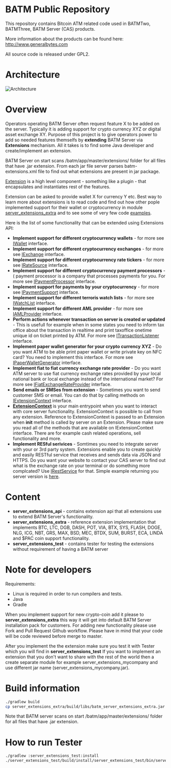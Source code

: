 BATM Public Repository
===========

This repository contains Bitcoin ATM related code used in BATMTwo, BATMThree, BATM Server (CAS) products.

More information about the products can be found here: http://www.generalbytes.com


All source code is released under GPL2.

Architecture
========
![Architecture](https://raw.githubusercontent.com/GENERALBYTESCOM/batm_public/master/doc/open_extensions.png)



Overview
========
Operators operating BATM Server often request feature X to be added on the server. Typically it is adding support for crypto currency XYZ or digital asset exchange XY. 
Purpose of this project is to give operators power to add so needed features themselfs by **extending** BATM Server via **Extensions** mechanism.
All it takes is to find some Java developer and create/implement an extension.

BATM Server on start scans /batm/app/master/extensions/ folder for all files that have .jar extension.
From each jar file server parses batm-extensions.xml file to find out what extensions are present in jar package.

<a href="https://github.com/GENERALBYTESCOM/batm_public/blob/master/server_extensions_api/src/main/java/com/generalbytes/batm/server/extensions/IExtension.java">Extension</a> is a high level component - something like a plugin - that encapsulates and instantiates rest of the features.

Extension can be asked to provide wallet X for currency Y etc. Best way to learn more about extensions is to read code and find out how other pople implemented support for their wallet or cryptocurrency in module <a href="https://github.com/GENERALBYTESCOM/batm_public/blob/master/server_extensions_extra">server_extensions_extra</a> and to see some of very few code <a href="https://github.com/GENERALBYTESCOM/batm_public/blob/master/server_extensions_extra/src/main/java/com/generalbytes/batm/server/extensions/extra/examples">examples</a>.

Here is the list of some functionality that can be extended using Extensions API:
* **Implement support for different cryptocurrency wallets** - for more see <a href="https://github.com/GENERALBYTESCOM/batm_public/blob/master/server_extensions_api/src/main/java/com/generalbytes/batm/server/extensions/IWallet.java">IWallet</a> interface.
* **Implement support for different cryptocurrency exchanges** - for more see <a href="https://github.com/GENERALBYTESCOM/batm_public/blob/master/server_extensions_api/src/main/java/com/generalbytes/batm/server/extensions/IExchange.java">IExchange</a> interface.
* **Implement support for different cryptocurrency rate tickers** - for more see <a href="https://github.com/GENERALBYTESCOM/batm_public/blob/master/server_extensions_api/src/main/java/com/generalbytes/batm/server/extensions/IRateSource.java">IRateSource</a> interface.
* **Implement support for different cryptocurrency payment processors** - ( payment processor is a company that processes payments for you. For more see <a href="https://github.com/GENERALBYTESCOM/batm_public/blob/master/server_extensions_api/src/main/java/com/generalbytes/batm/server/extensions/IPaymentProcessor.java">IPaymentProcessor</a> interface.
* **Implement support for payments by your cryptocurrency** - for more see <a href="https://github.com/GENERALBYTESCOM/batm_public/blob/master/server_extensions_api/src/main/java/com/generalbytes/batm/server/extensions/payment/IPaymentSupport.java">IPaymentSupport</a> interface.
* **Implement support for different terroris watch lists** - for more see <a href="https://github.com/GENERALBYTESCOM/batm_public/blob/master/server_extensions_api/src/main/java/com/generalbytes/batm/server/extensions/watchlist/IWatchList.java">IWatchList</a> interface.
* **Implement support for different AML provider** - for more see <a href="https://github.com/GENERALBYTESCOM/batm_public/blob/master/server_extensions_api/src/main/java/com/generalbytes/batm/server/extensions/aml/IAMLProvider.java">IAMLProvider</a> interface.
* **Perform actions whenever transaction on server is created or updated** - This is usefull for example when in some states you need to inform tax office about the transaction in realtime and print taxoffice onetime unique id on ticket printed by ATM. For more see <a href="https://github.com/GENERALBYTESCOM/batm_public/blob/master/server_extensions_api/src/main/java/com/generalbytes/batm/server/extensions/ITransactionListener.java">ITransactionListener</a> interface.
* **Implement paper wallet generator for your crypto currency XYZ** - Do you want ATM to be able print paper wallet or write private key on NFC card? You need to implement this interface. For more see <a href="https://github.com/GENERALBYTESCOM/batm_public/blob/master/server_extensions_api/src/main/java/com/generalbytes/batm/server/extensions/IPaperWalletGenerator.java">IPaperWalletGenerator</a> interface.
* **Implement fiat to fiat currency exchange rate provider** - Do you want ATM server to use fiat currency exchange rates provided by your local national bank or local exchange instead of the international market? For more see <a href="https://github.com/GENERALBYTESCOM/batm_public/blob/master/server_extensions_api/src/main/java/com/generalbytes/batm/server/extensions/IFiatExchangeRateProvider.java">IFiatExchangeRateProvider</a> interface.
* **Send emails or SMSes from extension** - Sometimes you want to send customer SMS or email. You can do that by calling methods on <a href="https://github.com/GENERALBYTESCOM/batm_public/blob/master/server_extensions_api/src/main/java/com/generalbytes/batm/server/extensions/IExtensionContext.java">IExtensionContext</a> interface. 
* **<a href="https://github.com/GENERALBYTESCOM/batm_public/blob/master/server_extensions_api/src/main/java/com/generalbytes/batm/server/extensions/IExtensionContext.java">ExtensionContext</a>** is your main entrypoint when you want to interact with core server functionality.
ExtensionContext is possible to call from any extension. Reference to ExtensionContext is passed to an Extension when **init** method is called by server on an Extension. Please make sure you read all of the methods that are available on IExtensionContext interface. There are for example cash related operations, sell functionality and more.
* **Implement RESful serivices** - Somtimes you need to integrate server with your or 3rd party system. Extensions enable you to create quickly and easily RESTful service that receives and sends data via JSON and HTTPS. Do you want your website to contact your CAS server to find out what is the exchange rate on your terminal or do something more complcated? Use <a href="https://github.com/GENERALBYTESCOM/batm_public/blob/master/server_extensions_api/src/main/java/com/generalbytes/batm/server/extensions/IRestService.java">IRestService</a> for that. Simple example returning you server version is <a href="https://github.com/GENERALBYTESCOM/batm_public/server_extensions_extra/src/main/java/com/generalbytes/batm/server/extensions/extra/examples/rest">here</a>.

Content
=======
* **server_extensions_api** - contains extension api that all extensions use to extend BATM Server's functionality.
* **server_extensions_extra** - reference extension implementation that implements BTC, LTC, DGB, DASH, POT, VIA, BTX, SYS, FLASH, DOGE, NLG, ICG, NBT, GRS, MAX, BSD, MEC, BTDX, SUM, BURST, ECA, LINDA and $PAC coin support functionality.
* **server_extensions_test** - contains tester for testing the extensions without requirement of having a BATM server

Note for developers
==========

Requirements:
* Linux is required in order to run compilers and tests.
* Java
* Gradle

When you implement support for new crypto-coin add it please to **server_extensions_extra** this way it will get into default BATM Server installation pack for customers. 
For adding new functionality please use Fork and Pull Request Github workflow. Please have in mind that your code will be code reviewed before merge to master.

After you implement the the extension make sure you test it with Tester which you will find in **server_extensions_test**
If you want to implement an extension that you don't want to share with the rest of the world then a create separate module for example server_extensions_mycompany and use different jar name (server_extensions_mycompany.jar). 

Build information
=================
```bash
./gradlew build
cp server_extensions_extra/build/libs/batm_server_extensions_extra.jar /batm/app/master/extensions/
```
Note that BATM server scans on start /batm/app/master/extensions/ folder for all files that have .jar extension.

How to run Tester
==========
```bash
./gradlew :server_extensions_test:install
./server_extensions_test/build/install/server_extensions_test/bin/server_extensions_test
```
